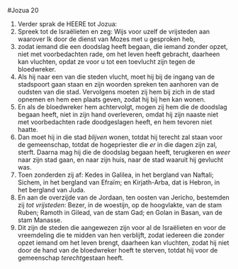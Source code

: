 #Jozua 20
1. Verder sprak de HEERE tot Jozua:
2. Spreek tot de Israëlieten en zeg: Wijs voor uzelf de vrijsteden aan waarover Ik door de dienst van Mozes met u gesproken heb,
3. zodat iemand die een doodslag heeft begaan, die iemand zonder opzet, niet met voorbedachten rade, om het leven heeft gebracht, daarheen kan vluchten, opdat ze voor u tot een toevlucht zijn tegen de bloedwreker.
4. Als hij naar een van die steden vlucht, moet hij bij de ingang van de stadspoort gaan staan en zijn woorden spreken ten aanhoren van de oudsten van die stad. Vervolgens moeten zij hem bij zich in de stad opnemen en hem een plaats geven, zodat hij bij hen kan wonen.
5. En als de bloedwreker hem achtervolgt, mogen zij hem die de doodslag begaan heeft, niet in zijn hand overleveren, omdat hij zijn naaste niet met voorbedachten rade doodgeslagen heeft, en hem tevoren niet haatte.
6. Dan moet hij in die stad *blijven* wonen, totdat hij terecht zal staan voor de gemeenschap, totdat de hogepriester die *er* in die dagen zijn zal, sterft. Daarna mag hij die de doodslag begaan heeft, terugkeren en *weer* naar zijn stad gaan, en naar zijn huis, naar de stad waaruit hij gevlucht was.
7. Toen zonderden zij af: Kedes in Galilea, in het bergland van Naftali; Sichem, in het bergland van Efraïm; en Kirjath-Arba, dat is Hebron, in het bergland van Juda.
8. En aan de overzijde van de Jordaan, ten oosten van Jericho, bestemden zij *tot vrijsteden*: Bezer, in de woestijn, op de hoogvlakte, van de stam Ruben; Ramoth in Gilead, van de stam Gad; en Golan in Basan, van de stam Manasse.
9. Dit zijn de steden die aangewezen zijn voor al de Israëlieten en voor de vreemdeling die te midden van hen verblijft, zodat iedereen die zonder opzet iemand om het leven brengt, daarheen kan vluchten, zodat hij niet door de hand van de bloedwreker hoeft te sterven, totdat hij voor de gemeenschap *terecht*gestaan heeft.
